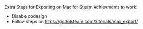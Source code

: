 Extra Steps for Exporting on Mac for Steam Achievments to work:
- Disable codesign
- Follow steps on https://godotsteam.com/tutorials/mac_export/
